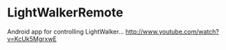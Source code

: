 # LightWalkerRemote

Android app for controlling LightWalker... <http://www.youtube.com/watch?v=KcUk5MgrxwE>
